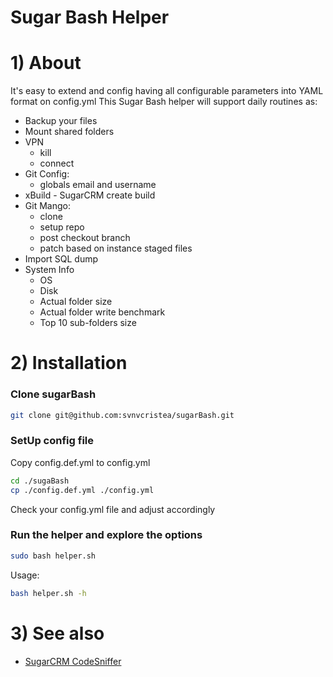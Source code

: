 Sugar Bash Helper
=================

# 1) About

It's easy to extend and config having all configurable parameters into YAML format on config.yml
This Sugar Bash helper will support daily routines as:

 * Backup your files
 * Mount shared folders
 * VPN
    * kill
    * connect
 * Git Config:
    * globals email and username
 * xBuild - SugarCRM create build
 * Git Mango:
    * clone
    * setup repo
    * post checkout branch
    * patch based on instance staged files
 * Import SQL dump
 * System Info
    * OS
    * Disk
    * Actual folder size
    * Actual folder write benchmark
    * Top 10 sub-folders size


# 2) Installation

### Clone sugarBash


  ```bash
 git clone git@github.com:svnvcristea/sugarBash.git
  ```

### SetUp config file

Copy config.def.yml to config.yml

  ```bash
cd ./sugaBash
cp ./config.def.yml ./config.yml

  ```

Check your config.yml file and adjust accordingly

### Run the helper and explore the options

  ```bash
sudo bash helper.sh

  ```

Usage:
  ```bash
bash helper.sh -h

  ```

# 3) See also

* [SugarCRM CodeSniffer](https://github.com/svnvcristea/SugarCRMCodeSniffer)